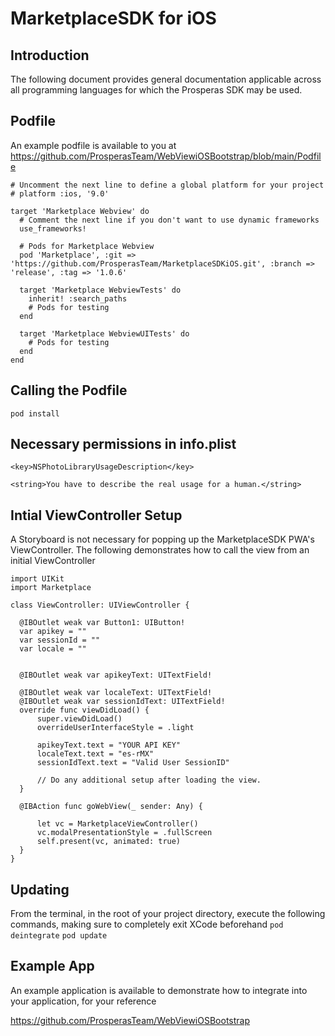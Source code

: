 # MarketplaceSDK for iOS

## Introduction
The following document provides general documentation applicable across all programming languages for which the Prosperas SDK may be used.

## Podfile

An example podfile is available to you at https://github.com/ProsperasTeam/WebViewiOSBootstrap/blob/main/Podfile

    # Uncomment the next line to define a global platform for your project
    # platform :ios, '9.0'

    target 'Marketplace Webview' do
      # Comment the next line if you don't want to use dynamic frameworks
      use_frameworks!

      # Pods for Marketplace Webview
      pod 'Marketplace', :git => 'https://github.com/ProsperasTeam/MarketplaceSDKiOS.git', :branch => 'release', :tag => '1.0.6'
    
      target 'Marketplace WebviewTests' do
        inherit! :search_paths
        # Pods for testing
      end

      target 'Marketplace WebviewUITests' do
        # Pods for testing
      end
    end

## Calling the Podfile
`pod install`

## Necessary permissions in info.plist

`<key>NSPhotoLibraryUsageDescription</key> `

`<string>You have to describe the real usage for a human.</string>`

## Intial ViewController Setup

A Storyboard is not necessary for popping up the MarketplaceSDK PWA's ViewController. The following demonstrates how to call the view from an initial ViewController


    import UIKit
    import Marketplace

    class ViewController: UIViewController {

      @IBOutlet weak var Button1: UIButton!
      var apikey = ""
      var sessionId = ""
      var locale = ""
    
    
      @IBOutlet weak var apikeyText: UITextField!
    
      @IBOutlet weak var localeText: UITextField!
      @IBOutlet weak var sessionIdText: UITextField!
      override func viewDidLoad() {
          super.viewDidLoad()
          overrideUserInterfaceStyle = .light
        
          apikeyText.text = "YOUR API KEY"
          localeText.text = "es-rMX"
          sessionIdText.text = "Valid User SessionID"

          // Do any additional setup after loading the view.
      }

      @IBAction func goWebView(_ sender: Any) {
        
          let vc = MarketplaceViewController()
          vc.modalPresentationStyle = .fullScreen
          self.present(vc, animated: true)
      }
    }



## Updating
From the terminal, in the root of your project directory, execute the following commands, making sure to completely exit XCode beforehand
`pod deintegrate` 
`pod update`

## Example App
An example application is available to demonstrate how to integrate into your application, for your reference

https://github.com/ProsperasTeam/WebViewiOSBootstrap
